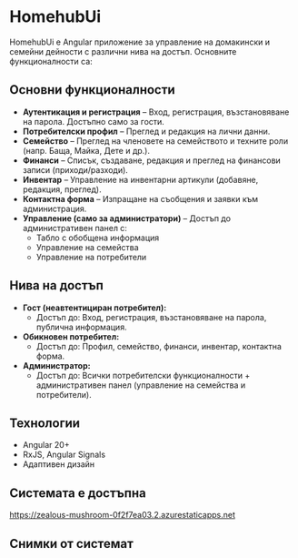 
# HomehubUi

HomehubUi е Angular приложение за управление на домакински и семейни дейности с различни нива на достъп. Основните функционалности са:

## Основни функционалности

- **Аутентикация и регистрация** – Вход, регистрация, възстановяване на парола. Достъпно само за гости.
- **Потребителски профил** – Преглед и редакция на лични данни.
- **Семейство** – Преглед на членовете на семейството и техните роли (напр. Баща, Майка, Дете и др.).
- **Финанси** – Списък, създаване, редакция и преглед на финансови записи (приходи/разходи).
- **Инвентар** – Управление на инвентарни артикули (добавяне, редакция, преглед).
- **Контактна форма** – Изпращане на съобщения и заявки към администрация.
- **Управление (само за администратори)** – Достъп до административен панел с:
	- Табло с обобщена информация
	- Управление на семейства
	- Управление на потребители

## Нива на достъп

- **Гост (неавтентициран потребител):**
	- Достъп до: Вход, регистрация, възстановяване на парола, публична информация.
- **Обикновен потребител:**
	- Достъп до: Профил, семейство, финанси, инвентар, контактна форма.
- **Администратор:**
	- Достъп до: Всички потребителски функционалности + административен панел (управление на семейства и потребители).

## Технологии

- Angular 20+
- RxJS, Angular Signals
- Адаптивен дизайн

## Системата е достъпна
https://zealous-mushroom-0f2f7ea03.2.azurestaticapps.net

## Снимки от системат
